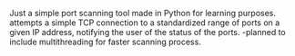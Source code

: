 Just a simple port scanning tool made in Python for learning purposes.
attempts a simple TCP connection to a standardized range of ports on a given IP address, notifying the user of the status of the ports.
-planned to include multithreading for faster scanning process.
